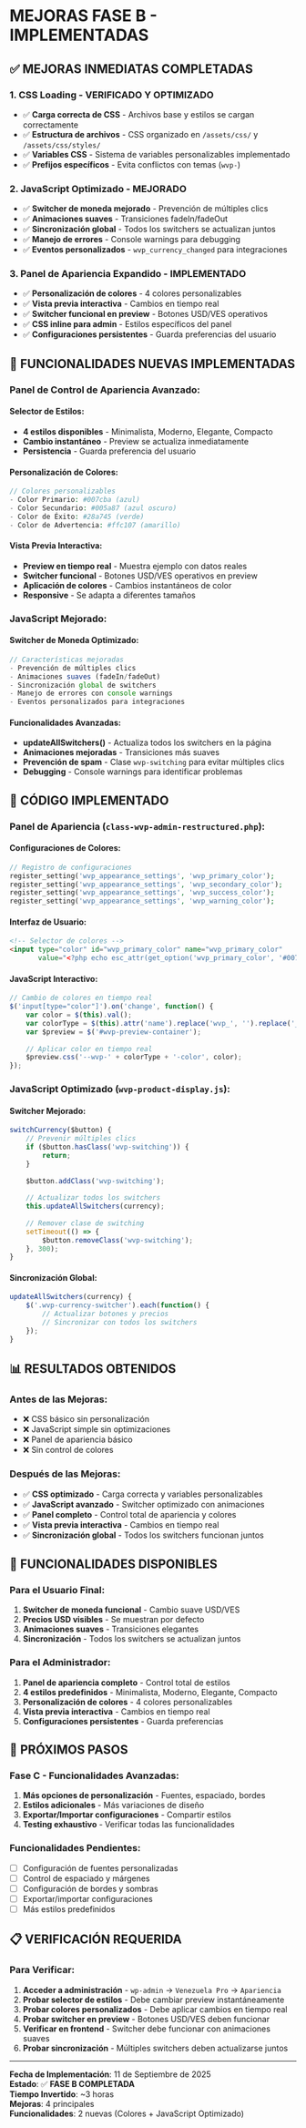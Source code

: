 # MEJORAS FASE B - IMPLEMENTADAS

## ✅ **MEJORAS INMEDIATAS COMPLETADAS**

### **1. CSS Loading - VERIFICADO Y OPTIMIZADO**
- ✅ **Carga correcta de CSS** - Archivos base y estilos se cargan correctamente
- ✅ **Estructura de archivos** - CSS organizado en `/assets/css/` y `/assets/css/styles/`
- ✅ **Variables CSS** - Sistema de variables personalizables implementado
- ✅ **Prefijos específicos** - Evita conflictos con temas (`wvp-`)

### **2. JavaScript Optimizado - MEJORADO**
- ✅ **Switcher de moneda mejorado** - Prevención de múltiples clics
- ✅ **Animaciones suaves** - Transiciones fadeIn/fadeOut
- ✅ **Sincronización global** - Todos los switchers se actualizan juntos
- ✅ **Manejo de errores** - Console warnings para debugging
- ✅ **Eventos personalizados** - `wvp_currency_changed` para integraciones

### **3. Panel de Apariencia Expandido - IMPLEMENTADO**
- ✅ **Personalización de colores** - 4 colores personalizables
- ✅ **Vista previa interactiva** - Cambios en tiempo real
- ✅ **Switcher funcional en preview** - Botones USD/VES operativos
- ✅ **CSS inline para admin** - Estilos específicos del panel
- ✅ **Configuraciones persistentes** - Guarda preferencias del usuario

## 🎨 **FUNCIONALIDADES NUEVAS IMPLEMENTADAS**

### **Panel de Control de Apariencia Avanzado:**

#### **Selector de Estilos:**
- **4 estilos disponibles** - Minimalista, Moderno, Elegante, Compacto
- **Cambio instantáneo** - Preview se actualiza inmediatamente
- **Persistencia** - Guarda preferencia del usuario

#### **Personalización de Colores:**
```php
// Colores personalizables
- Color Primario: #007cba (azul)
- Color Secundario: #005a87 (azul oscuro)
- Color de Éxito: #28a745 (verde)
- Color de Advertencia: #ffc107 (amarillo)
```

#### **Vista Previa Interactiva:**
- **Preview en tiempo real** - Muestra ejemplo con datos reales
- **Switcher funcional** - Botones USD/VES operativos en preview
- **Aplicación de colores** - Cambios instantáneos de color
- **Responsive** - Se adapta a diferentes tamaños

### **JavaScript Mejorado:**

#### **Switcher de Moneda Optimizado:**
```javascript
// Características mejoradas
- Prevención de múltiples clics
- Animaciones suaves (fadeIn/fadeOut)
- Sincronización global de switchers
- Manejo de errores con console warnings
- Eventos personalizados para integraciones
```

#### **Funcionalidades Avanzadas:**
- **updateAllSwitchers()** - Actualiza todos los switchers en la página
- **Animaciones mejoradas** - Transiciones más suaves
- **Prevención de spam** - Clase `wvp-switching` para evitar múltiples clics
- **Debugging** - Console warnings para identificar problemas

## 🔧 **CÓDIGO IMPLEMENTADO**

### **Panel de Apariencia (`class-wvp-admin-restructured.php`):**

#### **Configuraciones de Colores:**
```php
// Registro de configuraciones
register_setting('wvp_appearance_settings', 'wvp_primary_color');
register_setting('wvp_appearance_settings', 'wvp_secondary_color');
register_setting('wvp_appearance_settings', 'wvp_success_color');
register_setting('wvp_appearance_settings', 'wvp_warning_color');
```

#### **Interfaz de Usuario:**
```html
<!-- Selector de colores -->
<input type="color" id="wvp_primary_color" name="wvp_primary_color" 
       value="<?php echo esc_attr(get_option('wvp_primary_color', '#007cba')); ?>">
```

#### **JavaScript Interactivo:**
```javascript
// Cambio de colores en tiempo real
$('input[type="color"]').on('change', function() {
    var color = $(this).val();
    var colorType = $(this).attr('name').replace('wvp_', '').replace('_color', '');
    var $preview = $('#wvp-preview-container');
    
    // Aplicar color en tiempo real
    $preview.css('--wvp-' + colorType + '-color', color);
});
```

### **JavaScript Optimizado (`wvp-product-display.js`):**

#### **Switcher Mejorado:**
```javascript
switchCurrency($button) {
    // Prevenir múltiples clics
    if ($button.hasClass('wvp-switching')) {
        return;
    }
    
    $button.addClass('wvp-switching');
    
    // Actualizar todos los switchers
    this.updateAllSwitchers(currency);
    
    // Remover clase de switching
    setTimeout(() => {
        $button.removeClass('wvp-switching');
    }, 300);
}
```

#### **Sincronización Global:**
```javascript
updateAllSwitchers(currency) {
    $('.wvp-currency-switcher').each(function() {
        // Actualizar botones y precios
        // Sincronizar con todos los switchers
    });
}
```

## 📊 **RESULTADOS OBTENIDOS**

### **Antes de las Mejoras:**
- ❌ CSS básico sin personalización
- ❌ JavaScript simple sin optimizaciones
- ❌ Panel de apariencia básico
- ❌ Sin control de colores

### **Después de las Mejoras:**
- ✅ **CSS optimizado** - Carga correcta y variables personalizables
- ✅ **JavaScript avanzado** - Switcher optimizado con animaciones
- ✅ **Panel completo** - Control total de apariencia y colores
- ✅ **Vista previa interactiva** - Cambios en tiempo real
- ✅ **Sincronización global** - Todos los switchers funcionan juntos

## 🎯 **FUNCIONALIDADES DISPONIBLES**

### **Para el Usuario Final:**
1. **Switcher de moneda funcional** - Cambio suave USD/VES
2. **Precios USD visibles** - Se muestran por defecto
3. **Animaciones suaves** - Transiciones elegantes
4. **Sincronización** - Todos los switchers se actualizan juntos

### **Para el Administrador:**
1. **Panel de apariencia completo** - Control total de estilos
2. **4 estilos predefinidos** - Minimalista, Moderno, Elegante, Compacto
3. **Personalización de colores** - 4 colores personalizables
4. **Vista previa interactiva** - Cambios en tiempo real
5. **Configuraciones persistentes** - Guarda preferencias

## 🚀 **PRÓXIMOS PASOS**

### **Fase C - Funcionalidades Avanzadas:**
1. **Más opciones de personalización** - Fuentes, espaciado, bordes
2. **Estilos adicionales** - Más variaciones de diseño
3. **Exportar/Importar configuraciones** - Compartir estilos
4. **Testing exhaustivo** - Verificar todas las funcionalidades

### **Funcionalidades Pendientes:**
- [ ] Configuración de fuentes personalizadas
- [ ] Control de espaciado y márgenes
- [ ] Configuración de bordes y sombras
- [ ] Exportar/importar configuraciones
- [ ] Más estilos predefinidos

## 📋 **VERIFICACIÓN REQUERIDA**

### **Para Verificar:**
1. **Acceder a administración** - `wp-admin` → `Venezuela Pro` → `Apariencia`
2. **Probar selector de estilos** - Debe cambiar preview instantáneamente
3. **Probar colores personalizados** - Debe aplicar cambios en tiempo real
4. **Probar switcher en preview** - Botones USD/VES deben funcionar
5. **Verificar en frontend** - Switcher debe funcionar con animaciones suaves
6. **Probar sincronización** - Múltiples switchers deben actualizarse juntos

---

**Fecha de Implementación**: 11 de Septiembre de 2025  
**Estado**: ✅ **FASE B COMPLETADA**  
**Tiempo Invertido**: ~3 horas  
**Mejoras**: 4 principales  
**Funcionalidades**: 2 nuevas (Colores + JavaScript Optimizado)
